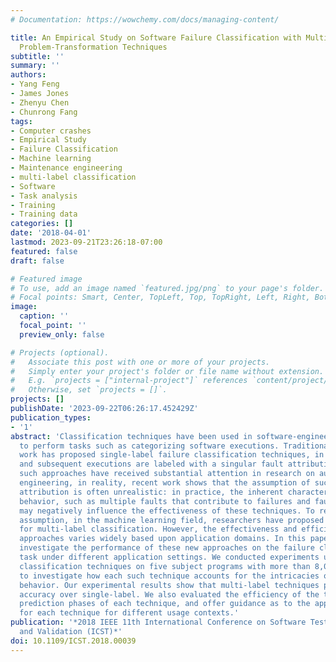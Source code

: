 ```yaml
---
# Documentation: https://wowchemy.com/docs/managing-content/

title: An Empirical Study on Software Failure Classification with Multi-label and
  Problem-Transformation Techniques
subtitle: ''
summary: ''
authors:
- Yang Feng
- James Jones
- Zhenyu Chen
- Chunrong Fang
tags:
- Computer crashes
- Empirical Study
- Failure Classification
- Machine learning
- Maintenance engineering
- multi-label classification
- Software
- Task analysis
- Training
- Training data
categories: []
date: '2018-04-01'
lastmod: 2023-09-21T23:26:18-07:00
featured: false
draft: false

# Featured image
# To use, add an image named `featured.jpg/png` to your page's folder.
# Focal points: Smart, Center, TopLeft, Top, TopRight, Left, Right, BottomLeft, Bottom, BottomRight.
image:
  caption: ''
  focal_point: ''
  preview_only: false

# Projects (optional).
#   Associate this post with one or more of your projects.
#   Simply enter your project's folder or file name without extension.
#   E.g. `projects = ["internal-project"]` references `content/project/deep-learning/index.md`.
#   Otherwise, set `projects = []`.
projects: []
publishDate: '2023-09-22T06:26:17.452429Z'
publication_types:
- '1'
abstract: 'Classification techniques have been used in software-engineering research
  to perform tasks such as categorizing software executions. Traditionally, existing
  work has proposed single-label failure classification techniques, in which the training
  and subsequent executions are labeled with a singular fault attribution. Although
  such approaches have received substantial attention in research on automated software
  engineering, in reality, recent work shows that the assumption of such a single
  attribution is often unrealistic: in practice, the inherent characteristics of software
  behavior, such as multiple faults that contribute to failures and fault interactions,
  may negatively influence the effectiveness of these techniques. To relax this unrealistic
  assumption, in the machine learning field, researchers have proposed new approaches
  for multi-label classification. However, the effectiveness and efficiency of such
  approaches varies widely based upon application domains. In this paper, we empirically
  investigate the performance of these new approaches on the failure classification
  task under different application settings. We conducted experiments using eight
  classification techniques on five subject programs with more than 8,000 faulty versions
  to investigate how each such technique accounts for the intricacies of software
  behavior. Our experimental results show that multi-label techniques provide improved
  accuracy over single-label. We also evaluated the efficiency of the training and
  prediction phases of each technique, and offer guidance as to the applicability
  for each technique for different usage contexts.'
publication: '*2018 IEEE 11th International Conference on Software Testing, Verification
  and Validation (ICST)*'
doi: 10.1109/ICST.2018.00039
---
```

